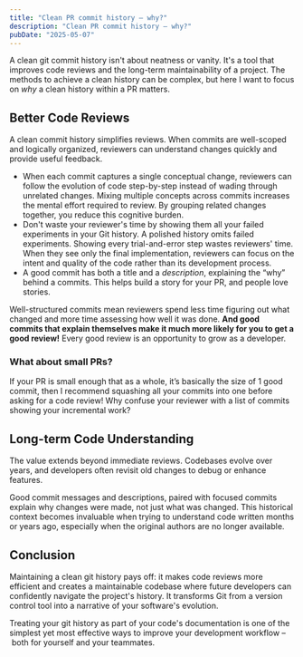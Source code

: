 ```yaml
---
title: "Clean PR commit history – why?"
description: "Clean PR commit history – why?"
pubDate: "2025-05-07"
---
```


A clean git commit history isn't about neatness or vanity. It's a tool that improves code reviews and the long-term maintainability of a project. The methods to achieve a clean history can be complex, but here I want to focus on _why_ a clean history within a PR matters.

## Better Code Reviews

A clean commit history simplifies reviews. When commits are well-scoped and logically organized, reviewers can understand changes quickly and provide useful feedback.

- When each commit captures a single conceptual change, reviewers can follow the evolution of code step-by-step instead of wading through unrelated changes. Mixing multiple concepts across commits increases the mental effort required to review. By grouping related changes together, you reduce this cognitive burden.
- Don't waste your reviewer's time by showing them all your failed experiments in your Git history. A polished history omits failed experiments. Showing every trial-and-error step wastes reviewers' time. When they see only the final implementation, reviewers can focus on the intent and quality of the code rather than its development process.
- A good commit has both a title and a _description_, explaining the “why” behind a commits. This helps build a story for your PR, and people love stories.

Well-structured commits mean reviewers spend less time figuring out what changed and more time assessing how well it was done. **And good commits that explain themselves make it much more likely for you to get a good review!** Every good review is an opportunity to grow as a developer.

### What about small PRs?

If your PR is small enough that as a whole, it’s basically the size of 1 good commit, then I recommend squashing all your commits into one before asking for a code review! Why confuse your reviewer with a list of commits showing your incremental work?

## Long-term Code Understanding

The value extends beyond immediate reviews. Codebases evolve over years, and developers often revisit old changes to debug or enhance features.

Good commit messages and descriptions, paired with focused commits explain why changes were made, not just what was changed. This historical context becomes invaluable when trying to understand code written months or years ago, especially when the original authors are no longer available.

## Conclusion

Maintaining a clean git history pays off: it makes code reviews more efficient and creates a maintainable codebase where future developers can confidently navigate the project's history. It transforms Git from a version control tool into a narrative of your software's evolution.

Treating your git history as part of your code's documentation is one of the simplest yet most effective ways to improve your development workflow – both for yourself and your teammates.
